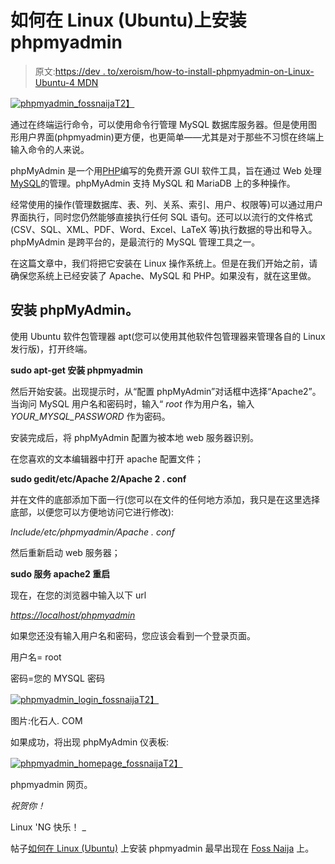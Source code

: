 # 如何在 Linux (Ubuntu)上安装 phpmyadmin

> 原文:[https://dev . to/xeroism/how-to-install-phpmyadmin-on-Linux-Ubuntu-4 MDN](https://dev.to/xeroxism/how-to-install-phpmyadmin-on-linux-ubuntu-4mdn)

[![phpmyadmin_fossnaija](../Images/230479db98ade4e8bf3d9b818f4386ae.png)T2】](https://i0.wp.com/fossnaija.com/wp-content/uploads/2017/08/phpmyadmin.png?ssl=1)

通过在终端运行命令，可以使用命令行管理 MySQL 数据库服务器。但是使用图形用户界面(phpmyadmin)更方便，也更简单——尤其是对于那些不习惯在终端上输入命令的人来说。

phpMyAdmin 是一个用<u>[PHP](https://php.net/)</u>编写的免费开源 GUI 软件工具，旨在通过 Web 处理<u>[MySQL](https://www.mysql.com/)</u>的管理。phpMyAdmin 支持 MySQL 和 MariaDB 上的多种操作。

经常使用的操作(管理数据库、表、列、关系、索引、用户、权限等)可以通过用户界面执行，同时您仍然能够直接执行任何 SQL 语句。还可以以流行的文件格式(CSV、SQL、XML、PDF、Word、Excel、LaTeX 等)执行数据的导出和导入。phpMyAdmin 是跨平台的，是最流行的 MySQL 管理工具之一。

在这篇文章中，我们将把它安装在 Linux 操作系统上。但是在我们开始之前，请确保您系统上已经安装了 Apache、MySQL 和 PHP。如果没有，就在这里做。

## [](#install-phpmyadmin)安装 phpMyAdmin。

使用 Ubuntu 软件包管理器 apt(您可以使用其他软件包管理器来管理各自的 Linux 发行版)，打开终端。

**sudo apt-get 安装 phpmyadmin**

然后开始安装。出现提示时，从“配置 phpMyAdmin”对话框中选择“Apache2”。当询问 MySQL 用户名和密码时，输入“ *root* 作为用户名，输入 *YOUR_MYSQL_PASSWORD* 作为密码。

安装完成后，将 phpMyAdmin 配置为被本地 web 服务器识别。

在您喜欢的文本编辑器中打开 apache 配置文件；

**sudo gedit/etc/Apache 2/Apache 2 . conf**

并在文件的底部添加下面一行(您可以在文件的任何地方添加，我只是在这里选择底部，以便您可以方便地访问它进行修改):

*Include/etc/phpmyadmin/Apache . conf*

然后重新启动 web 服务器；

**sudo 服务 apache2 重启**

现在，在您的浏览器中输入以下 url

<u>[](https://localhost/phpmyadmin)*[https://localhost/phpmyadmin](https://localhost/phpmyadmin)*</u>

如果您还没有输入用户名和密码，您应该会看到一个登录页面。

用户名= root

密码=您的 MYSQL 密码

[![phpmyadmin_login_fossnaija](../Images/70d6c071ce34ae3ef4fa55fa8d568d36.png)T2】](https://i2.wp.com/fossnaija.com/wp-content/uploads/2017/08/PMA-e1501723966144.png?ssl=1)

图片:化石人. COM

如果成功，将出现 phpMyAdmin 仪表板:

[![phpmyadmin_homepage_fossnaija](../Images/c63e0883ce6614902739976ab23fa5e3.png)T2】](https://i0.wp.com/fossnaija.com/wp-content/uploads/2017/08/PMA-homepage-e1501724058455.png?ssl=1)

phpmyadmin 网页。

*祝贺你！*

Linux 'NG 快乐！ _

帖子[如何在 Linux (Ubuntu)](https://fossnaija.com/install-phpmyadmin-linux-ubuntu/) 上安装 phpmyadmin 最早出现在 [Foss Naija](https://fossnaija.com) 上。